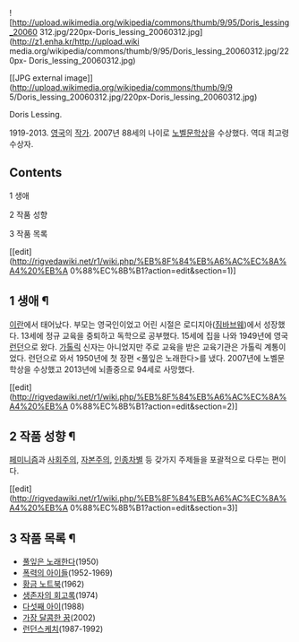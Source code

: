 ![http://upload.wikimedia.org/wikipedia/commons/thumb/9/95/Doris_lessing_20060
312.jpg/220px-Doris_lessing_20060312.jpg](http://z1.enha.kr/http://upload.wiki
media.org/wikipedia/commons/thumb/9/95/Doris_lessing_20060312.jpg/220px-
Doris_lessing_20060312.jpg)

[[JPG external image]](http://upload.wikimedia.org/wikipedia/commons/thumb/9/9
5/Doris_lessing_20060312.jpg/220px-Doris_lessing_20060312.jpg)

Doris Lessing.

1919-2013. [영국](%EC%98%81%EA%B5%AD.md)의 [작가](%EC%9E%91%EA%B0%80.md).
2007년 88세의 나이로 [노벨문학상](%EB%85%B8%EB%B2%A8%EB%AC%B8%ED%95%99%EC%83%81.md)을
수상했다. 역대 최고령 수상자.

## Contents

    

1 생애

2 작품 성향

3 작품 목록

[[edit](http://rigvedawiki.net/r1/wiki.php/%EB%8F%84%EB%A6%AC%EC%8A%A4%20%EB%A
0%88%EC%8B%B1?action=edit&section=1)]

## 1 생애 ¶

[이란](%EC%9D%B4%EB%9E%80.md)에서 태어났다. 부모는 영국인이었고 어린 시절은
로디지아([짐바브웨](%EC%A7%90%EB%B0%94%EB%B8%8C%EC%9B%A8.md))에서 성장했다. 13세에 정규 교육을
중퇴하고 독학으로 공부했다. 15세에 집을 나와 1949년에 영국 [런던](%EB%9F%B0%EB%8D%98.md)으로 왔다.
[가톨릭](%EA%B0%80%ED%86%A8%EB%A6%AD.md) 신자는 아니었지만 주로 교육을 받은 교육기관은 가톨릭 계통이었다.
런던으로 와서 1950년에 첫 장편 <풀잎은 노래한다>를 냈다. 2007년에 노벨문학상을 수상했고 2013년에 뇌졸중으로 94세로 사망했다.

[[edit](http://rigvedawiki.net/r1/wiki.php/%EB%8F%84%EB%A6%AC%EC%8A%A4%20%EB%A
0%88%EC%8B%B1?action=edit&section=2)]

## 2 작품 성향 ¶

[페미니즘](%ED%8E%98%EB%AF%B8%EB%8B%88%EC%A6%98.md)과
[사회주의](%EC%82%AC%ED%9A%8C%EC%A3%BC%EC%9D%98.md),
[자본주의](%EC%9E%90%EB%B3%B8%EC%A3%BC%EC%9D%98.md),
[인종차별](%EC%9D%B8%EC%A2%85%EC%B0%A8%EB%B3%84.md) 등 갖가지 주제들을 포괄적으로 다루는 편이다.

[[edit](http://rigvedawiki.net/r1/wiki.php/%EB%8F%84%EB%A6%AC%EC%8A%A4%20%EB%A
0%88%EC%8B%B1?action=edit&section=3)]

## 3 작품 목록 ¶

  * [풀잎은 노래한다](%ED%92%80%EC%9E%8E%EC%9D%80%20%EB%85%B8%EB%9E%98%ED%95%9C%EB%8B%A4.md)(1950)
  * [폭력의 아이들](%ED%8F%AD%EB%A0%A5%EC%9D%98%20%EC%95%84%EC%9D%B4%EB%93%A4.md)(1952-1969)
  * [황금 노트북](%ED%99%A9%EA%B8%88%20%EB%85%B8%ED%8A%B8%EB%B6%81.md)(1962)
  * [생존자의 회고록](%EC%83%9D%EC%A1%B4%EC%9E%90%EC%9D%98%20%ED%9A%8C%EA%B3%A0%EB%A1%9D.md)(1974)
  * [다섯째 아이](%EB%8B%A4%EC%84%AF%EC%A7%B8%20%EC%95%84%EC%9D%B4.md)(1988)
  * [가장 달콤한 꿈](%EA%B0%80%EC%9E%A5%20%EB%8B%AC%EC%BD%A4%ED%95%9C%20%EA%BF%88.md)(2002)
  * [런던스케치](%EB%9F%B0%EB%8D%98%EC%8A%A4%EC%BC%80%EC%B9%98.md)(1987-1992)

